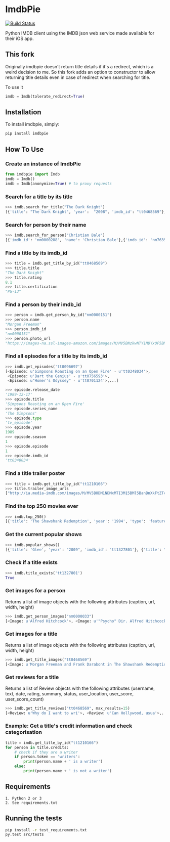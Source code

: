 # ImdbPie
[![Build Status](https://travis-ci.org/richardasaurus/imdb-pie.png?branch=master)](https://travis-ci.org/richardasaurus/imdb-pie)

Python IMDB client using the IMDB json web service made available for their iOS app.

## This fork
Originally imdbpie doesn't return title details if it's a redirect, which is a weird decision to me. So this fork adds an option to constructor to allow returning title details even in case of redirect when searching for title.

To use it
```python
imdb = Imdb(tolerate_redirect=True)
```

## Installation

To install imdbpie, simply:
```bash
pip install imdbpie
```

## How To Use

### Create an instance of ImdbPie
```python
from imdbpie import Imdb
imdb = Imdb()
imdb = Imdb(anonymize=True) # to proxy requests
```

### Search for a title by its title
```python
>>> imdb.search_for_title("The Dark Knight")
[{'title': "The Dark Knight", 'year':  "2008", 'imdb_id': "tt0468569"},{'title' : "Batman Unmasked", ...}]
```
### Search for person by their name
```python
>>> imdb.search_for_person("Christian Bale")
[{'imdb_id': 'nm0000288', 'name': 'Christian Bale'},{'imdb_id': 'nm7635250', ...}]
```
### Find a title by its imdb_id
```python
>>> title = imdb.get_title_by_id("tt0468569")
>>> title.title
"The Dark Knight"
>>> title.rating
8.1
>>> title.certification
"PG-13"
```
### Find a person by their imdb_id
```python
>>> person = imdb.get_person_by_id("nm0000151")
>>> person.name
"Morgan Freeman"
>>> person.imdb_id
"nm0000151"
>>> person.photo_url
"https://images-na.ssl-images-amazon.com/images/M/MV5BNzkwNTY1MDYxOF5BMl5BanBnXkFtZTgwNjk4NjM3OTE@._V1_.jpg"
```

### Find all episodes for a title by its imdb_id

```python
>>> imdb.get_episodes('tt0096697')
[<Episode: u'Simpsons Roasting on an Open Fire' - u'tt0348034'>,
 <Episode: u'Bart the Genius' - u'tt0756593'>,
 <Episode: u"Homer's Odyssey" - u'tt0701124'>,...]

>>> episode.release_date
'1989-12-17'
>>> episode.title
'Simpsons Roasting on an Open Fire'
>>> episode.series_name
'The Simpsons'
>>> episode.type
'tv_episode'
>>> episode.year
1989
>>> episode.season
1
>>> episode.episode
1
>>> episode.imdb_id
'tt0348034'
```

### Find a title trailer poster
```python
>>> title = imdb.get_title_by_id("tt1210166")
>>> title.trailer_image_urls
["http://ia.media-imdb.com/images/M/MV5BODM1NDMxMTI3M15BMl5BanBnXkFtZTcwMDAzODY1Ng@@._V1_.jpg",...]
```

### Find the top 250 movies ever
```python
>>> imdb.top_250()
[{'title': 'The Shawshank Redemption', 'year': '1994', 'type': 'feature', 'rating': 9.3,...}, ...]
```

### Get the current popular shows
```python
>>> imdb.popular_shows()
[{'title': 'Glee', 'year': "2009", 'imdb_id': 'tt1327801'}, {'title': "Dexter", ...}]
```

### Check if a title exists
```python
>>> imdb.title_exists('tt1327801')
True
```

### Get images for a person
Returns a list of image objects with the following attributes (caption, url, width, height)
```python
>>> imdb.get_person_images("nm0000033")
[<Image: u'Alfred Hitchcock'>, <Image: u'"Psycho" Dir. Alfred Hitchcock 1960 Paramount'>,...]
```

### Get images for a title
Returns a list of image objects with the following attributes (caption, url, width, height)
```python
>>> imdb.get_title_images("tt0468569")
[<Image: u'Morgan Freeman and Frank Darabont in The Shawshank Redemption'>,...]
```

### Get reviews for a title
Returns a list of Review objects with the following attributes (username, text, date, rating, summary, status, user_location, user_score, user_score_count)
```python
>>> imdb.get_title_reviews("tt0468569", max_results=15)
[<Review: u'Why do I want to wri'>, <Review: u'Can Hollywood, usua'>,...]
```

### Example: Get a title's credit information and check categorisation
```python
title = imdb.get_title_by_id("tt1210166")
for person in title.credits:
    # check if they are a writer
    if person.token == 'writers':
        print(person.name + ' is a writer')
    else:
        print(person.name + ' is not a writer')
```

## Requirements

    1. Python 2 or 3
    2. See requirements.txt

## Running the tests

```bash
pip install -r test_requirements.txt
py.test src/tests
```


